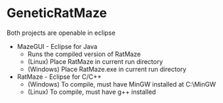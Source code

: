 # GeneticRatMaze
Both projects are openable in eclipse
- MazeGUI - Eclipse for Java
	+ Runs the compiled version of RatMaze 
	+ (Linux) Place RatMaze in current run directory 
	+ (Windows) Place RatMaze.exe in current run directory
- RatMaze - Eclipse for C/C++
	+ (Windows) To compile, must have MinGW installed at C:\MinGW
	+ (Linux) To compile, must have g++ installed


